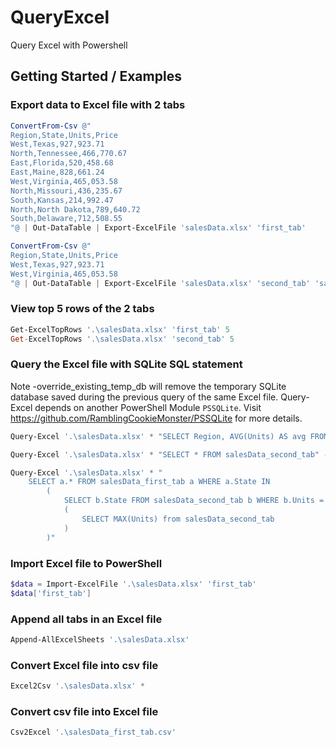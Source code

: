 # QueryExcel
Query Excel with Powershell

## Getting Started / Examples

### Export data to Excel file with 2 tabs
```powershell
ConvertFrom-Csv @"
Region,State,Units,Price
West,Texas,927,923.71
North,Tennessee,466,770.67
East,Florida,520,458.68
East,Maine,828,661.24
West,Virginia,465,053.58
North,Missouri,436,235.67
South,Kansas,214,992.47
North,North Dakota,789,640.72
South,Delaware,712,508.55
"@ | Out-DataTable | Export-ExcelFile 'salesData.xlsx' 'first_tab'

ConvertFrom-Csv @"
Region,State,Units,Price
West,Texas,927,923.71
West,Virginia,465,053.58
"@ | Out-DataTable | Export-ExcelFile 'salesData.xlsx' 'second_tab' 'salesData.xlsx'
```

### View top 5 rows of the 2 tabs
```powershell
Get-ExcelTopRows '.\salesData.xlsx' 'first_tab' 5
Get-ExcelTopRows '.\salesData.xlsx' 'second_tab' 5
```

### Query the Excel file with SQLite SQL statement
Note -override_existing_temp_db will remove the temporary SQLite database saved during the previous query of the same Excel file.
Query-Excel depends on another PowerShell Module `PSSQLite`. Visit https://github.com/RamblingCookieMonster/PSSQLite for more details.
```powershell
Query-Excel '.\salesData.xlsx' * "SELECT Region, AVG(Units) AS avg FROM salesData_first_tab GROUP BY Region"

Query-Excel '.\salesData.xlsx' * "SELECT * FROM salesData_second_tab" -override_existing_temp_db

Query-Excel '.\salesData.xlsx' * "
    SELECT a.* FROM salesData_first_tab a WHERE a.State IN
        (
            SELECT b.State FROM salesData_second_tab b WHERE b.Units =
            (
                SELECT MAX(Units) from salesData_second_tab
            )
        )"
```
### Import Excel file to PowerShell
```powershell
$data = Import-ExcelFile '.\salesData.xlsx' 'first_tab'
$data['first_tab']
```

### Append all tabs in an Excel file
```powershell
Append-AllExcelSheets '.\salesData.xlsx'
```

### Convert Excel file into csv file
```powershell
Excel2Csv '.\salesData.xlsx' *
```

### Convert csv file into Excel file
```powershell
Csv2Excel '.\salesData_first_tab.csv'
```






